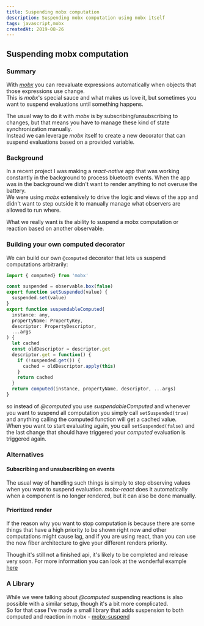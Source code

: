 ```yaml
---
title: Suspending mobx computation
description: Suspending mobx computation using mobx itself
tags: javascript,mobx
createdAt: 2019-08-26
---
```


## Suspending mobx computation

### Summary
With [_mobx_](https://mobx.js.org/) you can reevaluate expressions automatically when objects that
those expressions use change.    
This is _mobx_'s special sauce and what makes us love it, but sometimes
you want to suspend evaluations until something happens.  

 
The usual way to do it with _mobx_ is by subscribing/unsubscribing to changes, but that means
you have to manage these kind of state synchronization manually.   
Instead we can leverage _mobx_ itself to create a new decorator that can suspend evaluations
based on a provided variable.

### Background
In a recent project I was making a _react-native_ app that was working constantly in the background
to process bluetooth events. When the app was in the background we didn't want
to render anything to not overuse the battery.    
We were using _mobx_ extensively to drive the logic and views of the app and
didn't want to step outside it to manually manage what observers are allowed to run where.

What we really want is the ability to suspend a mobx computation or reaction based on another observable. 

### Building your own computed decorator

We can build our own `@computed` decorator that lets us suspend computations arbitrarily:

```js
import { computed} from 'mobx'

const suspended = observable.box(false)
export function setSuspended(value) {
  suspended.set(value)
}
export function suspendableComputed(
  instance: any,
  propertyName: PropertyKey,
  descriptor: PropertyDescriptor,
  ...args
) {
  let cached
  const oldDescriptor = descriptor.get
  descriptor.get = function() {
    if (!suspended.get()) {
      cached = oldDescriptor.apply(this)
    }
    return cached
  }
  return computed(instance, propertyName, descriptor, ...args)
}
```

so instead of _@computed_ you use _suspendableComputed_ and whenever you 
want to suspend all computation you simply call `setSuspended(true)` and 
anything calling the computed function will get a cached value.    
When you want to start evaluating again, you call `setSuspended(false)`
and the last change that should have triggered your _computed_ evaluation is
triggered again.

### Alternatives

#### Subscribing and unsubscribing on events
The usual way of handling such things is simply to stop observing values when you want 
to suspend evaluation. _mobx-react_ does it automatically when a component is
no longer rendered, but it can also be done manually.

#### Prioritized render
If the reason why you want to stop computation is because there are some things
that have a high priority to be shown right now and other computations might cause lag,
and if you are using react, than you can use the new fiber architecture to give your
different renders priority. 

Though it's still not a finished api, it's likely to be 
completed and release very soon. For more information you can look at the wonderful example
[here](https://philippspiess.com/scheduling-in-react/)


### A Library

While we were talking about _@computed_ suspending reactions is also possible
with a similar setup, though it's a bit more complicated.    
So for that case I've made a small library that adds suspension to both
computed and reaction in mobx - [mobx-suspend](https://www.npmjs.com/package/mobx-suspend)